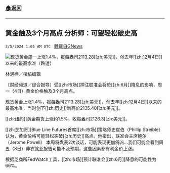 ###  [:house:返回](README.md)
---


## 黄金触及3个月高点 分析师：可望轻松破史高
`3/5/2024 1:05 AM UTC ` [轉載自GNews](https://gnews.org/articles/2365493)

![](https://img.ltn.com.tw/Upload/business/page/800/2024/03/05/phpGbcXDi.png "")现货黄金周一上涨1.4%，报每盎司2113.28[[zh:美元]]，创去年[[zh:12月4日]]以来的最高水准（路透）

林浥桦／核稿编辑

〔财经频道／综合报导〕受[[zh:市场]]押注联准会将於[[zh:6月]]降息的影响，周一（4日）黄金价格触及3个月高点。

现货黄金上涨1.4%，报每盎司2113.28[[zh:美元]]，创去年[[zh:12月4日]]以来的最高水准，当时创下[[zh:历史]]新高价2135.40[[zh:美元]]。

[[zh:纽约]]黄金期货上涨约1.5%，收每盎司2126.3[[zh:美元]]。

[[zh:芝加哥]]Blue Line Futures首席[[zh:市场]]策略师史崔伯（Phillip Streible）认为，黄金价格可能轻松突破[[zh:历史]]高点。他指出，联准会主席鲍尔 （Jerome Powell） 本周将发表2次谈话，可能表现更加鸽派...我们可能会看到周五（8日）非农就业报告可能不及预期，这些因素都有利金价上涨。

根据芝商所FedWatch工具，[[zh:市场]]预计联准会[[zh:6月]]降息的可能性为66%。
